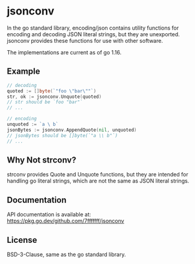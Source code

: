 # jsonconv

In the go standard library, encoding/json contains utility functions
for encoding and decoding JSON literal strings, but they are
unexported. jsonconv provides these functions for use with other
software.

The implementations are current as of go 1.16.

## Example

```go
// decoding
quoted := []byte(`"foo \"bar\""`)
str, ok := jsonconv.Unquote(quoted)
// str should be `foo "bar"`
// ...

// encoding
unquoted := `a \ b`
jsonBytes := jsonconv.AppendQuote(nil, unquoted)
// jsonBytes should be []byte(`"a \\ b"`)
// ...
```

## Why Not strconv?

strconv provides Quote and Unquote functions, but they are intended for
handling go literal strings, which are not the same as JSON literal
strings.

## Documentation

API documentation is available at:
https://pkg.go.dev/github.com/7fffffff/jsonconv

## License

BSD-3-Clause, same as the go standard library.